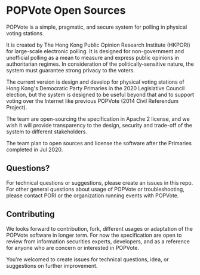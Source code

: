 # POPVote Open Sources

POPVote is a simple, pragmatic, and secure system for polling in physical voting stations.

It is created by The Hong Kong Public Opinion Research Institute (HKPORI) for large-scale electronic
polling. It is designed for non-government and unofficial polling as a mean to measure and express
public opinions in authoritarian regimes. In consideration of the politically-sensitive nature, the
system must guarantee strong privacy to the voters.

The current version is design and develop for physical voting stations of Hong Kong's Democratic
Party Primaries in the 2020 Legislative Council election, but the system is designed to be useful
beyond that and to support voting over the Internet like previous POPVote (2014 Civil Referendum
Project).

The team are open-sourcing the specification in Apache 2 license, and we wish it will provide
transparency to the design, security and trade-off of the system to different stakeholders.

The team plan to open sources and license the software after the Primaries completed in Jul 2020.

## Questions?

For technical questions or suggestions, please create an issues in this repo. For other general questions about usage of POPVote or troubleshooting, please contact PORI or the organization running events with POPVote.

## Contributing

We looks forward to contribution, fork, different usages or adaptation of the POPVote software in longer term. For now the specification are open to review from information securities experts, developers, and as a reference for anyone who are concern or interested in POPVote.

You're welcomed to create issues for technical questions, idea, or suggestions on further improvement.